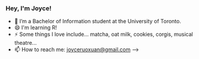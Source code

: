 ### Hey, I'm Joyce! 

- 🌱 I’m a Bachelor of Information student at the University of Toronto. 
- 😄 I'm learning R! 
- ⚡ Some things I love include... matcha, oat milk, cookies, corgis, musical theatre... 
- 📫 How to reach me: joyceruoxuan@gmail.com
-->
